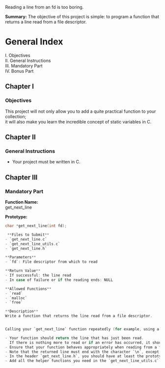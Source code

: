 Reading a line from an fd is too boring.

**Summary:** The objective of this project is simple: to program a function that returns
a line read from a file descriptor.

# General Index

I. Objectives  
II. General Instructions  
III. Mandatory Part  
IV. Bonus Part  

## Chapter I  
### Objectives  
This project will not only allow you to add a quite practical function to your collection;  
it will also make you learn the incredible concept of static variables in C.

## Chapter II  
### General Instructions  
- Your project must be written in C.

## Chapter III  
### Mandatory Part  

**Function Name:**  
get_next_line  

**Prototype:**  
```c
char *get_next_line(int fd);

 **Files to Submit**
- `get_next_line.c`
- `get_next_line_utils.c`
- `get_next_line.h`

**Parameters**
- `fd`: File descriptor from which to read

**Return Value**
- If successful: the line read
- In case of failure or if the reading ends: NULL

**Allowed Functions**
- `read`
- `malloc`
- `free`

**Description**
Write a function that returns the line read from a file descriptor.


Calling your `get_next_line` function repeatedly (for example, using a loop) will allow you to read the contents of the file pointed to by the file descriptor, line by line, until the end.

- Your function should return the line that has just been read.
  If there is nothing more to read or if an error has occurred, it should return NULL.
- Ensure that your function behaves appropriately when reading from a file and when reading from stdin.
- Note that the returned line must end with the character `\n`, except if the end of the file is reached and it does not end with a `\n` character.
- In the header `get_next_line.h`, you should have at least the prototype of the `get_next_line` function.
- Add all the helper functions you need in the `get_next_line_utils.c` file.

